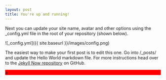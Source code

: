 ```yaml
---
layout: post
title: You're up and running!
---
```


Next you can update your site name, avatar and other options using the _config.yml file in the root of your repository (shown below).

![_config.yml]({{ site.baseurl }}/images/config.png)

The easiest way to make your first post is to edit this one. Go into /_posts/ and update the Hello World markdown file. For more instructions head over to the [Jekyll Now repository](https://github.com/barryclark/jekyll-now) on GitHub.

<script src="https://d3js.org/d3.v6.min.js"></script>
<div id="box" style="background-color:red; width: 30px: height:30px">a</div>
<script>
    d3.select("#box").on("mouseover", function(d,i){
        console(d, i)
    } )
    //style("background-color","blue")
</script>